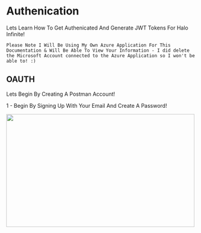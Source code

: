 # Authenication

Lets Learn How To Get Authenicated And Generate JWT Tokens For Halo Infinite!

```Please Note I Will Be Using My Own Azure Application For This Documentation & Will Be Able To View Your Information - I did delete the Microsoft Account connected to the Azure Application so I won't be able to! :)```

## OAUTH

Lets Begin By Creating A Postman Account!

1 - Begin By Signing Up With Your Email And Create A Password!

<img src="https://raw.githubusercontent.com/Sennful/Halo-Infinite-API/main/Images/postmansignup.png" width="500" height="300">
